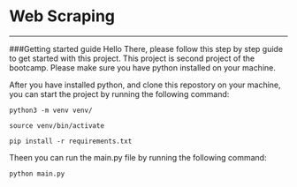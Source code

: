 # Web Scraping

-------
###Getting started guide
Hello There, please follow this step by step guide to get started with this project.
This project is second project of the bootcamp.
Please make sure you have python installed on your machine.

After you have installed python, and clone this repostory on your machine,
you can start the project by running the following command:

```shell
python3 -m venv venv/
```
```shell
source venv/bin/activate
```

```shell
pip install -r requirements.txt
```

Theen you can run the main.py file by running the following command:

```shell
python main.py
```

